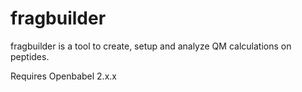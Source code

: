 fragbuilder
===========

fragbuilder is a tool to create, setup and analyze QM calculations on peptides.

Requires Openbabel 2.x.x
